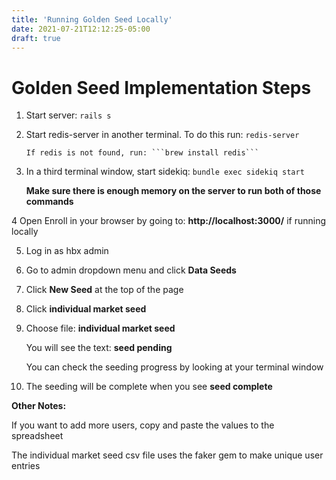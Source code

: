 ```yaml
---
title: 'Running Golden Seed Locally'
date: 2021-07-21T12:12:25-05:00
draft: true
---
```


# Golden Seed Implementation Steps

1.  Start server: `rails s`

2.  Start redis-server in another terminal. To do this run: `redis-server`

        If redis is not found, run: ```brew install redis```

3.  In a third terminal window, start sidekiq: `bundle exec sidekiq start`

    **Make sure there is enough memory on the server to run both of those commands**

4 Open Enroll in your browser by going to: **http://localhost:3000/** if running locally

5.  Log in as hbx admin

6.  Go to admin dropdown menu and click **Data Seeds**

7.  Click **New Seed** at the top of the page

8.  Click **individual market seed**

9.  Choose file: **individual market seed**

    You will see the text: **seed pending**

    You can check the seeding progress by looking at your terminal window

10. The seeding will be complete when you see **seed complete**

**Other Notes:**

If you want to add more users, copy and paste the values to the spreadsheet

The individual market seed csv file uses the faker gem to make unique user entries
